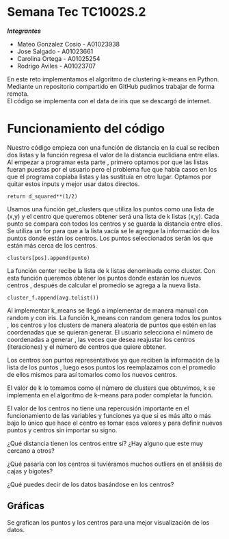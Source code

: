 # Semana Tec TC1002S.2
***Integrantes***
- Mateo Gonzalez Cosio - A01023938
- Jose Salgado - A01023661
- Carolina Ortega - A01025254
- Rodrigo Aviles - A01023707

En este reto implementamos el algoritmo de clustering k-means en Python. Mediante un repositorio compartido en GitHub pudimos trabajar de forma remota.  
El código se implementa con el data de iris que se descargó de internet.

# Funcionamiento del código

Nuestro código empieza con una función de distancia en la cual se reciben dos listas y la función regresa el valor de la distancia euclidiana entre ellas. Al empezar a programar esta parte , primero optamos por que las listas fueran puestas por el usuario pero el problema fue que había casos en los que el programa copiaba listas y las sustituía en otro lugar. Optamos por quitar estos inputs y mejor usar datos directos.

    return d_squared**(1/2)

Usamos una función get_clusters que utiliza los puntos como una lista de (x,y) y el centro que queremos obtener será una lista de k listas (x,y).  Cada punto se compara con todos los centros y se guarda la distancia entre ellos. Se utiliza un for para que a la lista vacía se le agregue la información de los puntos donde están los centros. Los puntos seleccionados serán los que están más cerca de los centros.

    clusters[pos].append(punto)
    
La función center recibe la lista de k listas denominada como cluster. Con esta función queremos obtener los puntos donde estarán los nuevos centros , después de calcular el promedio se agrega a la nueva lista.

    cluster_f.append(avg.tolist())
    
Al implementar k_means se llegó a implementar de manera manual con random y con iris.
La función k_means con random genera todos los puntos , los centros y los clusters de manera aleatoria de puntos que estén en las coordenadas que se quieran generar. El usuario selecciona el número de coordenadas a generar , las veces que desea reajustar los centros (iteraciones) y el número de centros que quiere obtener.





Los centros son puntos representativos ya que reciben la información de la lista de los puntos , luego esos puntos los reemplazamos con el promedio de ellos mismos para así tomarlos como los nuevos centros.

El valor de k lo tomamos como el número de clusters que obtuvimos, k se implementa en el algoritmo de k-means para poder completar la función.

El valor de los centros no tiene una repercusión importante en el funcionamiento de las variables y funciones ya que si es más alto o más bajo lo único que hace el centro es tomar esos valores y para definir nuevos puntos y centros sin importar su signo.

¿Qué distancia tienen los centros entre sí? ¿Hay alguno que este muy cercano a otros?


¿Qué pasaría con los centros si tuviéramos muchos outliers en el análisis de cajas y bigotes?


¿Qué puedes decir de los datos basándose en los centros?


## Gráficas 
Se grafican los puntos y los centros para una mejor visualización de los datos.

